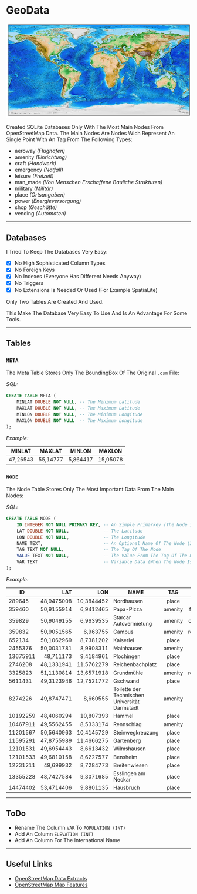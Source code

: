 # GeoData

![World Top](./Images/worldtopo.png)

Created SQLite Databases Only With The Most Main Nodes From OpenStreetMap Data.
The Main Nodes Are Nodes Wich Represent An Single Point With An Tag From The Following Types:

- aeroway *(Flughafen)*
- amenity *(Einrichtung)*
- craft *(Handwerk)*
- emergency *(Notfall)*
- leisure *(Freizeit)*
- man_made *(Von Menschen Erschaffene Bauliche Strukturen)*
- military *(Milit&auml;r)*
- place *(Ortsangaben)*
- power *(Energieversorgung)*
- shop *(Gesch&auml;fte)*
- vending *(Automaten)*

---

## Databases

I Tried To Keep The Databases Very Easy:

- [X] No High Sophisticated Column Types
- [X] No Foreign Keys
- [X] No Indexes (Everyone Has Different Needs Anyway)
- [X] No Triggers
- [X] No Extensions Is Needed Or Used (For Example SpatiaLite)

Only Two Tables Are Created And Used. 

This Make The Database Very Easy To Use And Is An Advantage For Some Tools.

---

## Tables

### `META`

The Meta Table Stores Only The BoundingBox Of The Original `.osm` File:

*SQL:*

```sql
CREATE TABLE META (
    MINLAT DOUBLE NOT NULL, -- The Minimum Latitude
    MAXLAT DOUBLE NOT NULL, -- The Maximum Latitude
    MINLON DOUBLE NOT NULL, -- The Minimum Longitude
    MAXLON DOUBLE NOT NULL  -- The Maximum Longitude
);
```

*Example:*

|MINLAT|MAXLAT|MINLON|MAXLON|
|:----:|:----:|:----:|:----:|
|47,26543|55,14777|5,864417|15,05078|


### `NODE`

The Node Table Stores Only The Most Important Data From The Main Nodes:

*SQL:*

```sql
CREATE TABLE NODE (
    ID INTEGER NOT NULL PRIMARY KEY, -- An Simple Primarkey (The Node Id From OSM)
    LAT DOUBLE NOT NULL,             -- The Latitude
    LON DOUBLE NOT NULL,             -- The Longitude
    NAME TEXT,                       -- An Optional Name Of The Node (It's The Name In National Language)
    TAG TEXT NOT NULL,               -- The Tag Of The Node
    VALUE TEXT NOT NULL,             -- The Value From The Tag Of The Node
    VAR TEXT                         -- Variable Data (When The Node Is An Place, We Try To Get The Population)
);
```

*Example:*

|ID|LAT|LON|NAME|TAG|VALUE|VAR
|--|--:|--:|----|:-:|:---:|--:|
|289645|48,9475008|10,3844452|Nordhausen|place|village||
|359460|50,9155914|6,9412465|Papa-Pizza|amenity|fast_food||
|359829|50,9049155|6,9639535|Starcar Autovermietung|amenity|car_rental||
|359832|50,9051565|6,963755|Campus|amenity|restaurant|
|652134|50,1062969|8,7381202|Kaiserlei|place|locality||
|2455376|50,0031781|8,9908311|Mainhausen|amenity|parking||
|13675911|48,711173|9,4184961|Plochingen|place|town|13689|
|2746208|48,1331941|11,5762279|Reichenbachplatz|place|square||
|3325823|51,1130814|13,6571918|Grundm&uuml;hle|amenity|restaurant||
|5611431|49,3123946|12,7521772|Gschwand|place|village||
|8274226|49,8747471|8,660555|Toilette der Technischen Universit&auml;t Darmstadt|amenity|toilets||
|10192259|48,4060294|10,807393|Hammel|place|village||
|10467911|49,5562455|8,5333174|Rennschlag|amenity|parking||
|11201567|50,5640963|10,4145729|Steinwegkreuzung|place|locality||
|11595291|47,8755989|11,4666275|Gartenberg|place|suburb||
|12101531|49,6954443|8,6613432|Wilmshausen|place|village|680|
|12101533|49,6810158|8,6227577|Bensheim|place|town|39642|
|12231211|49,699932|8,7284773|Breitenwiesen|place|hamlet||
|13355228|48,7427584|9,3071685|Esslingen am Neckar|place|town|92261|
|14474402|53,4714406|9,8801135|Hausbruch|place|suburb|17009|

---

## ToDo

- Rename The Column `VAR` To `POPULATION (INT)`
- Add An Column `ELEVATION (INT)`
- Add An Column For The International Name

---

## Useful Links

- [OpenStreetMap Data Extracts](http://download.geofabrik.de)
- [OpenStreetMap Map Features](https://wiki.openstreetmap.org/wiki/DE:Map_Features)

